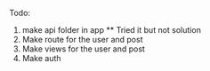 Todo:
  1. make api folder in app ** Tried it but not solution
  2. Make route for the user and post
  3. Make views for the user and post
  4. Make auth

